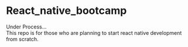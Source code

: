 # React_native_bootcamp
Under Process...<br/>
This repo is for those who are planning to start react native development from scratch.
